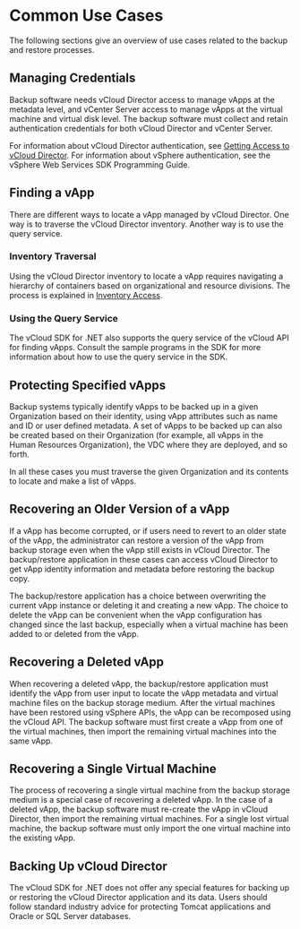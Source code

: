# Common Use Cases

The following sections give an overview of use cases related to the backup and restore processes.

## Managing Credentials

Backup software needs vCloud Director access to manage vApps at the metadata level, and vCenter Server access to manage vApps at the virtual machine and virtual disk level. The backup software must collect and retain authentication credentials for both vCloud Director and vCenter Server.

For information about vCloud Director authentication, see [Getting Access to vCloud Director](https://vdc-download.vmware.com/vmwb-repository/dcr-public/fe86d9b8-a400-4e19-aae0-71fb7d1ed798/b97d7eae-eaca-4338-93b8-bb7ffedbe449/doc/GUID-FD8D62DA-3C2D-4001-96AD-5B8C0CE01032.html). For information about vSphere authentication, see the vSphere Web Services SDK Programming Guide.

## Finding a vApp

There are different ways to locate a vApp managed by vCloud Director. One way is to traverse the vCloud Director inventory. Another way is to use the query service.

### Inventory Traversal

Using the vCloud Director inventory to locate a vApp requires navigating a hierarchy of containers based on organizational and resource divisions. The process is explained in [Inventory Access](https://vdc-download.vmware.com/vmwb-repository/dcr-public/fe86d9b8-a400-4e19-aae0-71fb7d1ed798/b97d7eae-eaca-4338-93b8-bb7ffedbe449/doc/GUID-4656EBDD-C728-43F6-98B5-CB62CAFCE05C.html).

### Using the Query Service

The vCloud SDK for .NET also supports the query service of the vCloud API for finding vApps. Consult the sample programs in the SDK for more information about how to use the query service in the SDK.

## Protecting Specified vApps

Backup systems typically identify vApps to be backed up in a given Organization based on their identity, using vApp attributes such as name and ID or user defined metadata. A set of vApps to be backed up can also be created based on their Organization \(for example, all vApps in the Human Resources Organization\), the VDC where they are deployed, and so forth.

In all these cases you must traverse the given Organization and its contents to locate and make a list of vApps.

## Recovering an Older Version of a vApp

If a vApp has become corrupted, or if users need to revert to an older state of the vApp, the administrator can restore a version of the vApp from backup storage even when the vApp still exists in vCloud Director. The backup/restore application in these cases can access vCloud Director to get vApp identity information and metadata before restoring the backup copy.

The backup/restore application has a choice between overwriting the current vApp instance or deleting it and creating a new vApp. The choice to delete the vApp can be convenient when the vApp configuration has changed since the last backup, especially when a virtual machine has been added to or deleted from the vApp.

## Recovering a Deleted vApp

When recovering a deleted vApp, the backup/restore application must identify the vApp from user input to locate the vApp metadata and virtual machine files on the backup storage medium. After the virtual machines have been restored using vSphere APIs, the vApp can be recomposed using the vCloud API. The backup software must first create a vApp from one of the virtual machines, then import the remaining virtual machines into the same vApp.

## Recovering a Single Virtual Machine

The process of recovering a single virtual machine from the backup storage medium is a special case of recovering a deleted vApp. In the case of a deleted vApp, the backup software must re-create the vApp in vCloud Director, then import the remaining virtual machines. For a single lost virtual machine, the backup software must only import the one virtual machine into the existing vApp.

## Backing Up vCloud Director

The vCloud SDK for .NET does not offer any special features for backing up or restoring the vCloud Director application and its data. Users should follow standard industry advice for protecting Tomcat applications and Oracle or SQL Server databases.

